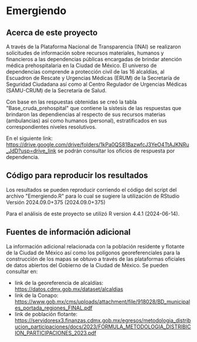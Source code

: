 # Emergiendo
## Acerca de este proyecto

A través de la Plataforma Nacional de Transparencia (INAI) se realizaron solicitudes de información sobre recursos materiales, humanos y financieros a las dependencias públicas encargadas de brindar atención médica prehospitalaria en la Ciudad de México. El universo de dependencias comprende a protección civil de las 16 alcaldías, al Escuadron de Rescate y Urgencias Médicas (ERUM) de la Secretaría de Seguridad Ciudadana así como al Centro Regulador de Urgencias Médicas (SAMU-CRUM) de la Secretaría de Salud.

Con base en las respuestas obtenidas se creó la tabla "Base_cruda_prehospital" que contiene la sístesis de las respuestas que brindaron las dependiencias al respecto de sus recursos materias (ambulancias) así como humanos (personal), estratificados en sus correspondientes niveles resolutivos.

En el siguiente link: https://drive.google.com/drive/folders/1kPa0QS81BazwfcJ3YeO4TtAJKNRu_JdD?usp=drive_link se podrán consultar los oficios de respuesta por dependencia. 

## Código para reproducir los resultados

Los resultados se pueden reproducir corriendo el código del script del archivo "Emergiendo.R" para lo cual se sugiere la utilización de RStudio Versión 2024.09.0+375 (2024.09.0+375)

Para el análisis de este proyecto se utilizó R version 4.4.1 (2024-06-14).

## Fuentes de información adicional

La información adicional relacionada con la población residente y flotante de la Ciudad de México así como los polígonos georeferenciales para la construcción de los mapas se obtuvo a través de las plataformas oficiales de datos abiertos del Gobierno de la Ciudad de México. Se pueden consultar en:

- link de la georeferencia de alcaldías: https://datos.cdmx.gob.mx/dataset/alcaldias
- link de la Conapo: https://www.gob.mx/cms/uploads/attachment/file/918028/BD_municipales_portada_regiones_FINAL.pdf
- link de población flotante: https://servidoresx3.finanzas.cdmx.gob.mx/egresos/metodologia_distribucion_participaciones/docs/2023/FORMULA_METODOLOGIA_DISTRIBICION_PARTICIPACIONES_2023.pdf

